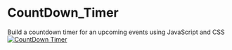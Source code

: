 # CountDown_Timer
Build a countdown timer for an upcoming events using JavaScript and CSS
[![CountDown Timer](https://github.com/ANTRUMEYE/CountDown_Timer/issues/1#issue-1716610828)](https://github.com/ANTRUMEYE/CountDown_Timer/issues/1#issue-1716610828)

